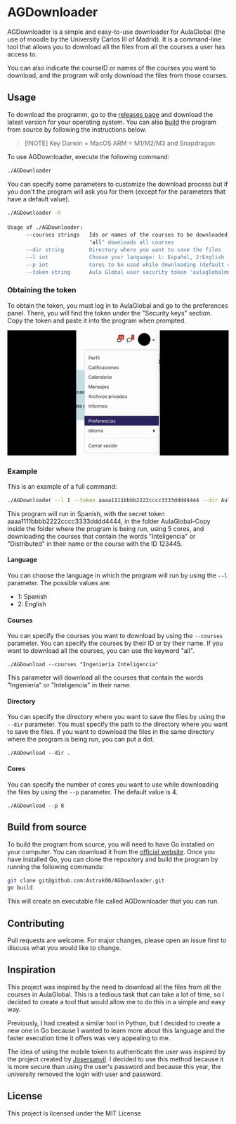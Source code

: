 # AGDownloader

AGDownloader is a simple and easy-to-use downloader for AulaGlobal (the use of moodle by the University Carlos III of Madrid). It is a command-line tool that allows you to download all the files from all the courses a user has access to.

You can also indicate the courseID or names of the courses you want to download, and the program will only download the files from those courses.

## Usage
To download the programm, go to the [releases page](https://github.com/Astrak00/AGDownloader/releases/latest) and download the latest version for your operating system. You can also [build](#build-from-source) the program from source by following the instructions below. 
> [!NOTE] Key
> Darwin = MacOS
> ARM = M1/M2/M3 and Snapdragon

To use AGDownloader, execute the following command:

```bash
./AGDownloader 
```
You can specify some parameters to customize the download process but if you don't the program will ask you for them (except for the parameters that have a default value).

```bash
./AGDownloader -h

Usage of ./AGDownloader:
      --courses strings   Ids or names of the courses to be downloaded, enclosed in ", separated by spaces. 
                          "all" downloads all courses
      --dir string        Directory where you want to save the files
      --l int             Choose your language: 1: Español, 2:English
      --p int             Cores to be used while downloading (default 4)
      --token string      Aula Global user security token 'aulaglobalmovil'
```

### Obtaining the token

To obtain the token, you must log in to AulaGlobal and go to the preferences panel. There, you will find the token under the "Security keys" section. Copy the token and paste it into the program when prompted.

![Retrieving token](assets/instructions-token.gif)

### Example

This is an example of a full command:

```bash
./AGDownloader --l 1 --token aaaa1111bbbb2222cccc3333dddd4444 --dir AulaGlobal-Copy --p 5 --courses "Inteligencia Distribuidos 123445"
```                           

This program will run in Spanish, with the secret token aaaa1111bbbb2222cccc3333dddd4444, in the folder AulaGlobal-Copy inside the folder where the program is being run, using 5 cores, and downloading the courses that contain the words "Inteligencia" or "Distributed" in their name or the course with the ID 123445.

#### Language

You can choose the language in which the program will run by using the `--l` parameter. The possible values are:
- 1: Spanish
- 2: English

#### Courses

You can specify the courses you want to download by using the `--courses` parameter. You can specify the courses by their ID or by their name. If you want to download all the courses, you can use the keyword "all".

```
./AGDownload --courses "Ingeniería Inteligencia"
```
This parameter will download all the courses that contain the words "Ingeniería" or "Inteligencia" in their name.

#### Directory

You can specify the directory where you want to save the files by using the `--dir` parameter. You must specify the path to the directory where you want to save the files. If you want to download the files in the same directory where the program is being run, you can put a dot.

```
./AGDownload --dir .
```

#### Cores

You can specify the number of cores you want to use while downloading the files by using the `--p` parameter. The default value is 4.

```
./AGDownload --p 8
```





## Build from source

To build the program from source, you will need to have Go installed on your computer. You can download it from the [official website](https://golang.org/). Once you have installed Go, you can clone the repository and build the program by running the following commands:

```bash
git clone git@github.com:Astrak00/AGDownloader.git
go build
```
This will create an executable file called AGDownloader that you can run.


## Contributing
Pull requests are welcome. For major changes, please open an issue first to discuss what you would like to change.


## Inspiration
This project was inspired by the need to download all the files from all the courses in AulaGlobal. This is a tedious task that can take a lot of time, so I decided to create a tool that would allow me to do this in a simple and easy way.

Previously, I had created a similar tool in Python, but I decided to create a new one in Go because I wanted to learn more about this language and the faster execution time it offers was very appealing to me.

The idea of using the mobile token to authenticate the user was inspired by the project created by [Josersanvil](https://github.com/Josersanvil/AulaGlobal-CoursesFiles). I decided to use this method because it is more secure than using the user's password and because this year, the university removed the login with user and password.

## License

This project is licensed under the MIT License

